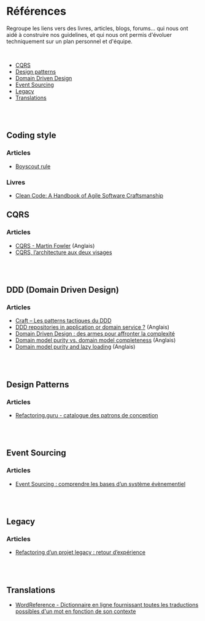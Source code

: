 # Références

Regroupe les liens vers des livres, articles, blogs, forums... qui nous ont aidé à construire nos guidelines,
et qui nous ont permis d'évoluer techniquement sur un plan personnel et d'équipe.

<br/>

- [CQRS](#cqrs)
- [Design patterns](#design-patterns)
- [Domain Driven Design](#ddd-domain-driven-design)
- [Event Sourcing](#event-sourcing)
- [Legacy](#legacy)
- [Translations](#translations)


<br/><br/>

## Coding style
### Articles
- [Boyscout rule](https://www.matheus.ro/2017/12/11/clean-code-boy-scout-rule/)

### Livres
- [Clean Code: A Handbook of Agile Software Craftsmanship](https://www.amazon.com/Clean-Code-Handbook-Software-Craftsmanship-ebook/dp/B001GSTOAM)


## CQRS
### Articles
- [CQRS - Martin Fowler](https://martinfowler.com/bliki/CQRS.html) (Anglais)
- [CQRS, l’architecture aux deux visages](https://blog.octo.com/cqrs-larchitecture-aux-deux-visages-partie-1/)

<br/><br/>

## DDD (Domain Driven Design)
### Articles
- [Craft – Les patterns tactiques du DDD](https://blog.engineering.publicissapient.fr/2018/06/25/craft-les-patterns-tactiques-du-ddd/)
- [DDD repositories in application or domain service ?](https://softwareengineering.stackexchange.com/questions/330428/ddd-repositories-in-application-or-domain-service) (Anglais)
- [Domain Driven Design : des armes pour affronter la complexité](https://blog.octo.com/domain-driven-design-des-armes-pour-affronter-la-complexite/)
- [Domain model purity vs. domain model completeness](https://enterprisecraftsmanship.com/posts/domain-model-purity-completeness/) (Anglais)
- [Domain model purity and lazy loading](https://enterprisecraftsmanship.com/posts/domain-model-purity-lazy-loading/) (Anglais)

<br/><br/>

## Design Patterns
### Articles
- [Refactoring.guru - catalogue des patrons de conception](https://refactoring.guru/fr/design-patterns/catalog)

<br/><br/>

## Event Sourcing
### Articles
- [Event Sourcing : comprendre les bases d’un système évènementiel](https://blog.engineering.publicissapient.fr/2017/01/16/event-sourcing-comprendre-les-bases-dun-systeme-evenementiel/)

<br/><br/>
 
## Legacy
### Articles
- [Refactoring d’un projet legacy : retour d’expérience](https://www.invivoo.com/refactoring-dun-projet-legacy/)

<br/><br/>

## Translations
- [WordReference - Dictionnaire en ligne fournissant toutes les traductions possibles d'un mot en fonction de son contexte](https://www.wordreference.com/fr/)
